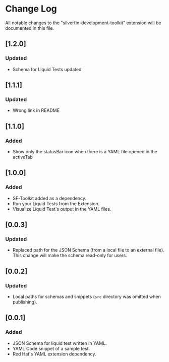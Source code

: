 # Change Log

All notable changes to the "silverfin-development-toolkit" extension will be documented in this file.

## [1.2.0]

### Updated

- Schema for Liquid Tests updated

## [1.1.1]

### Updated

- Wrong link in README

## [1.1.0]

### Added

- Show only the statusBar icon when there is a YAML file opened in the activeTab

## [1.0.0]

### Added

- SF-Toolkit added as a dependency.
- Run your Liquid Tests from the Extension.
- Visualize Liquid Test's output in the YAML files.

## [0.0.3]

### Updated

- Replaced path for the JSON Schema (from a local file to an external file). This change will make the schema read-only for users.

## [0.0.2]

### Updated

- Local paths for schemas and snippets (`src` directory was omitted when publishing).

## [0.0.1]

### Added

- JSON Schema for liquid test written in YAML.
- YAML Code snippet of a sample test.
- Red Hat's YAML extension dependency.
